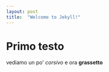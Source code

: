 ```yaml
---
layout: post
title:  "Welcome to Jekyll!"
---
```

# Primo testo

vediamo un po' _corsivo_ e ora **grassetto**

